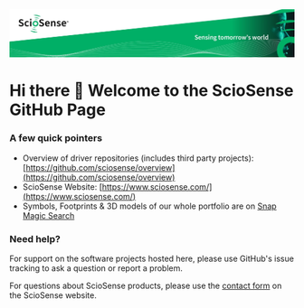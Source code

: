 <img src="../images/sciosense-cover-photo.jpg">

# Hi there 👋 Welcome to the ScioSense GitHub Page

### A few quick pointers
- Overview of driver repositories (includes third party projects): [https://github.com/sciosense/overview](https://github.com/sciosense/overview)
- ScioSense Website: [https://www.sciosense.com/](https://www.sciosense.com/)
- Symbols, Footprints & 3D models of our whole portfolio are on [Snap Magic Search](https://www.snapeda.com/search/?q=sciosense&search-type=parts)

### Need help?
For support on the software projects hosted here, please use GitHub's issue tracking to ask a question or report a problem.

For questions about ScioSense products, please use the [contact form](https://www.sciosense.com/contact/) on the ScioSense website.
